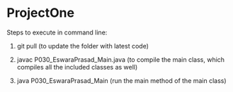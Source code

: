 # ProjectOne

Steps to execute in command line:

1. git pull (to update the folder with latest code)

2. javac P030_EswaraPrasad_Main.java   (to compile the main class, which compiles all the included classes as well)

3. java P030_EswaraPrasad_Main (run the main method of the main class)
